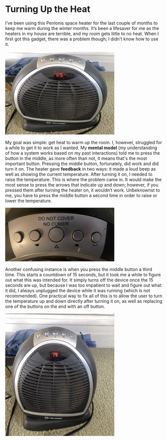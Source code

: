 # Turning Up the Heat

I’ve been using this Penlonis space heater for the last couple of months to keep me warm during the winter months. 
It’s been a lifesaver for me as the heaters in my house are terrible, and my room gets little to no heat. When I first got this gadget, 
there was a problem though; I didn’t know how to use it. 

<img src="../space_heater1.png" alt="Space Heater" width="350" />

My goal was simple: get heat to warm up the room. I, however, struggled for a while to get it to work as I wanted. My **mental model** (my understanding of how a system works based on my past interactions) told me to press the button in the middle, as more often than not, it means that's the most important button. Pressing the middle button, fortunately, did work and did turn it on. The heater gave **feedback** in two ways: it made a loud beep as well as showing the current temperature. After turning it on, I needed to raise the temperature. This is where the problem came in. It would make the most sense to press the arrows that indicate up and down; however, if you pressed them after turning the heater on, it wouldn’t work. Unbeknownst to me, you have to press the middle button a second time in order to raise or lower the temperature.

<img src="../space_heater2.png" alt="Space Heater" width="350" />

Another confusing instance is when you press the middle button a third time. This starts a countdown of 15 seconds, but it took me a while to figure out what this was intended for. It simply turns off the device once the 15 seconds are up, but because I was too impatient to wait and figure out what it did, I always unplugged the device while it was running (which is not recommended). One practical way to fix all of this is to allow the user to turn the temperature up and down directly after turning it on, as well as replacing one of the buttons on the end with an off button. 

<img src="../space_heater3.png" alt="Space Heater" width="350" />


